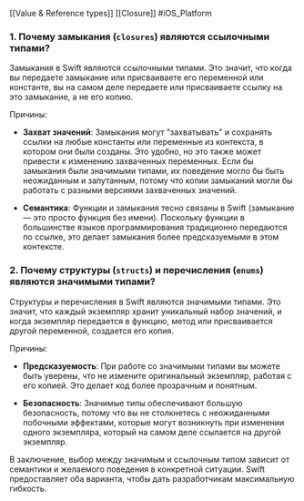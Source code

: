 [[Value & Reference types]]
[[Closure]]
#iOS_Platform
### 1. Почему замыкания (`closures`) являются ссылочными типами?

Замыкания в Swift являются ссылочными типами. Это значит, что когда вы передаете замыкание или присваиваете его переменной или константе, вы на самом деле передаете или присваиваете ссылку на это замыкание, а не его копию.

Причины:

- **Захват значений**: Замыкания могут "захватывать" и сохранять ссылки на любые константы или переменные из контекста, в котором они были созданы. Это удобно, но это также может привести к изменению захваченных переменных. Если бы замыкания были значимыми типами, их поведение могло бы быть неожиданным и запутанным, потому что копии замыканий могли бы работать с разными версиями захваченных значений.

- **Семантика**: Функции и замыкания тесно связаны в Swift (замыкание — это просто функция без имени). Поскольку функции в большинстве языков программирования традиционно передаются по ссылке, это делает замыкания более предсказуемыми в этом контексте.

### 2. Почему структуры (`structs`) и перечисления (`enums`) являются значимыми типами?

Структуры и перечисления в Swift являются значимыми типами. Это значит, что каждый экземпляр хранит уникальный набор значений, и когда экземпляр передается в функцию, метод или присваивается другой переменной, создается его копия.

Причины:

- **Предсказуемость**: При работе со значимыми типами вы можете быть уверены, что не измените оригинальный экземпляр, работая с его копией. Это делает код более прозрачным и понятным.

- **Безопасность**: Значимые типы обеспечивают большую безопасность, потому что вы не столкнетесь с неожиданными побочными эффектами, которые могут возникнуть при изменении одного экземпляра, который на самом деле ссылается на другой экземпляр.

В заключение, выбор между значимым и ссылочным типом зависит от семантики и желаемого поведения в конкретной ситуации. Swift предоставляет оба варианта, чтобы дать разработчикам максимальную гибкость.